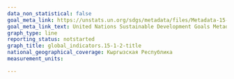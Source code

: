 ```yaml
---
data_non_statistical: false
goal_meta_link: https://unstats.un.org/sdgs/metadata/files/Metadata-15-01-02.pdf
goal_meta_link_text: United Nations Sustainable Development Goals Metadata (pdf 456kB)
graph_type: line
reporting_status: notstarted
graph_title: global_indicators.15-1-2-title
national_geographical_coverage: Кыргызская Республика
measurement_units: 

---
```

